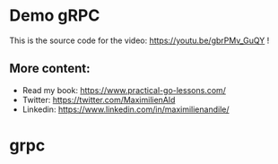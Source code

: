 # Demo gRPC

This is the source code for the video: https://youtu.be/gbrPMv_GuQY !

## More content:

- Read my book: https://www.practical-go-lessons.com/
- Twitter: https://twitter.com/MaximilienAld
- Linkedin: https://www.linkedin.com/in/maximilienandile/
# grpc
